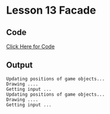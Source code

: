 # Lesson 13 Facade

## Code
[Click Here for Code](https://github.com/yclim95/Java-Design-Pattern-And-Architecture/tree/master/Lessons/Lesson%2014%20Facade/src)

## Output 
```
Updating positions of game objects...
Drawing ....
Getting input ...
Updating positions of game objects...
Drawing ....
Getting input ...
```